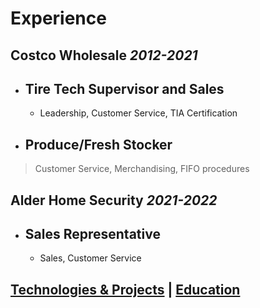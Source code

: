 # Experience
## Costco Wholesale _2012-2021_
- ## Tire Tech Supervisor and Sales
  - Leadership, Customer Service, TIA Certification
- ## Produce/Fresh Stocker
> Customer Service, Merchandising, FIFO procedures

## Alder Home Security _2021-2022_
- ## Sales Representative
  - Sales, Customer Service

## [Technologies & Projects](https://skovranek.github.io/) | [Education](https://skovranek.github.io//education.html)

